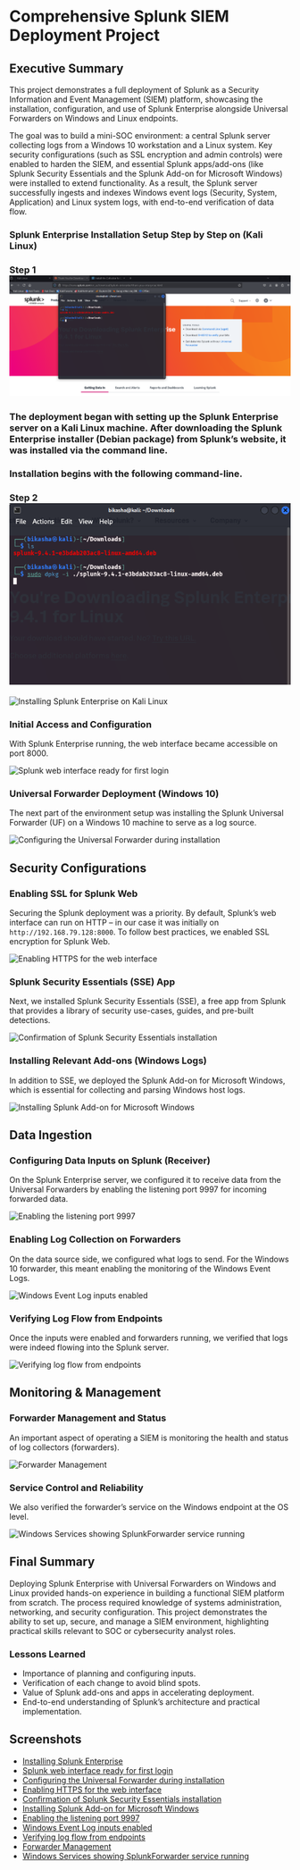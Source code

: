 # Comprehensive Splunk SIEM Deployment Project

## Executive Summary
This project demonstrates a full deployment of Splunk as a Security Information and Event Management (SIEM) platform, showcasing the installation, configuration, and use of Splunk Enterprise alongside Universal Forwarders on Windows and Linux endpoints.

The goal was to build a mini-SOC environment: a central Splunk server collecting logs from a Windows 10 workstation and a Linux system. Key security configurations (such as SSL encryption and admin controls) were enabled to harden the SIEM, and essential Splunk apps/add-ons (like Splunk Security Essentials and the Splunk Add-on for Microsoft Windows) were installed to extend functionality. As a result, the Splunk server successfully ingests and indexes Windows event logs (Security, System, Application) and Linux system logs, with end-to-end verification of data flow.

### Splunk Enterprise Installation Setup Step by Step on (Kali Linux) 
### Step 1 ![image_alt](https://github.com/bikasha49/SIEM-Deployment-Project/blob/bc8e634c9eafe21f92e9744cf6f915283c6cdd39/1%20.png)
### The deployment began with setting up the Splunk Enterprise server on a Kali Linux machine. After downloading the Splunk Enterprise installer (Debian package) from Splunk’s website, it was installed via the command line.
### Installation begins with the following command-line.
### Step 2 ![image_alt](https://github.com/bikasha49/SIEM-Deployment-Project/blob/5cffbc471b120603b1e946672cf21fd937a2505a/2.png)



![Installing Splunk Enterprise on Kali Linux](screenshots/splunk_installation.png)

### Initial Access and Configuration
With Splunk Enterprise running, the web interface became accessible on port 8000.

![Splunk web interface ready for first login](screenshots/splunk_web_interface.png)

### Universal Forwarder Deployment (Windows 10)
The next part of the environment setup was installing the Splunk Universal Forwarder (UF) on a Windows 10 machine to serve as a log source.

![Configuring the Universal Forwarder during installation](screenshots/uf_configuration.png)

## Security Configurations

### Enabling SSL for Splunk Web
Securing the Splunk deployment was a priority. By default, Splunk’s web interface can run on HTTP – in our case it was initially on `http://192.168.79.128:8000`. To follow best practices, we enabled SSL encryption for Splunk Web.

![Enabling HTTPS for the web interface](screenshots/enable_https.png)

### Splunk Security Essentials (SSE) App
Next, we installed Splunk Security Essentials (SSE), a free app from Splunk that provides a library of security use-cases, guides, and pre-built detections.

![Confirmation of Splunk Security Essentials installation](screenshots/sse_installation.png)

### Installing Relevant Add-ons (Windows Logs)
In addition to SSE, we deployed the Splunk Add-on for Microsoft Windows, which is essential for collecting and parsing Windows host logs.

![Installing Splunk Add-on for Microsoft Windows](screenshots/windows_addon_installation.png)

## Data Ingestion

### Configuring Data Inputs on Splunk (Receiver)
On the Splunk Enterprise server, we configured it to receive data from the Universal Forwarders by enabling the listening port 9997 for incoming forwarded data.

![Enabling the listening port 9997](screenshots/enable_listening_port.png)

### Enabling Log Collection on Forwarders
On the data source side, we configured what logs to send. For the Windows 10 forwarder, this meant enabling the monitoring of the Windows Event Logs.

![Windows Event Log inputs enabled](screenshots/windows_event_log_inputs.png)

### Verifying Log Flow from Endpoints
Once the inputs were enabled and forwarders running, we verified that logs were indeed flowing into the Splunk server.

![Verifying log flow from endpoints](screenshots/log_flow_verification.png)

## Monitoring & Management

### Forwarder Management and Status
An important aspect of operating a SIEM is monitoring the health and status of log collectors (forwarders).

![Forwarder Management](screenshots/forwarder_management.png)

### Service Control and Reliability
We also verified the forwarder’s service on the Windows endpoint at the OS level.

![Windows Services showing SplunkForwarder service running](screenshots/windows_services.png)

## Final Summary
Deploying Splunk Enterprise with Universal Forwarders on Windows and Linux provided hands-on experience in building a functional SIEM platform from scratch. The process required knowledge of systems administration, networking, and security configuration. This project demonstrates the ability to set up, secure, and manage a SIEM environment, highlighting practical skills relevant to SOC or cybersecurity analyst roles.

### Lessons Learned
- Importance of planning and configuring inputs.
- Verification of each change to avoid blind spots.
- Value of Splunk add-ons and apps in accelerating deployment.
- End-to-end understanding of Splunk’s architecture and practical implementation.

## Screenshots
- [Installing Splunk Enterprise](screenshots/splunk_installation.png)
- [Splunk web interface ready for first login](screenshots/splunk_web_interface.png)
- [Configuring the Universal Forwarder during installation](screenshots/uf_configuration.png)
- [Enabling HTTPS for the web interface](screenshots/enable_https.png)
- [Confirmation of Splunk Security Essentials installation](screenshots/sse_installation.png)
- [Installing Splunk Add-on for Microsoft Windows](screenshots/windows_addon_installation.png)
- [Enabling the listening port 9997](screenshots/enable_listening_port.png)
- [Windows Event Log inputs enabled](screenshots/windows_event_log_inputs.png)
- [Verifying log flow from endpoints](screenshots/log_flow_verification.png)
- [Forwarder Management](screenshots/forwarder_management.png)
- [Windows Services showing SplunkForwarder service running](screenshots/windows_services.png)
